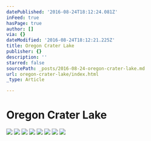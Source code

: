```yaml
---
datePublished: '2016-08-24T18:12:24.081Z'
inFeed: true
hasPage: true
author: []
via: {}
dateModified: '2016-08-24T18:12:21.225Z'
title: Oregon Crater Lake
publisher: {}
description: ''
starred: false
sourcePath: _posts/2016-08-24-oregon-crater-lake.md
url: oregon-crater-lake/index.html
_type: Article

---
```

# Oregon Crater Lake
![](https://the-grid-user-content.s3-us-west-2.amazonaws.com/7c6b6f50-e9b4-4c31-8162-05aaac3dfc57.jpg)
![](https://the-grid-user-content.s3-us-west-2.amazonaws.com/70d3a165-8329-47ed-a783-0ebc79caa768.jpg)
![](https://the-grid-user-content.s3-us-west-2.amazonaws.com/1f83e03d-3d7b-422a-86b5-78dadbacc070.jpg)
![](https://the-grid-user-content.s3-us-west-2.amazonaws.com/f7a001bf-3982-4102-abce-26d87f4d552a.jpg)
![](https://the-grid-user-content.s3-us-west-2.amazonaws.com/e19811a0-339d-488e-8ced-84f2453fa3fc.jpg)
![](https://the-grid-user-content.s3-us-west-2.amazonaws.com/d2c31645-b2de-4b1a-bfe2-a3bf21325653.jpg)
![](https://the-grid-user-content.s3-us-west-2.amazonaws.com/f0ac5e78-6f1e-4a76-9359-ab02e1584106.jpg)
![](https://the-grid-user-content.s3-us-west-2.amazonaws.com/8deae4d2-4522-460d-aea0-4827c2bb3838.jpg)